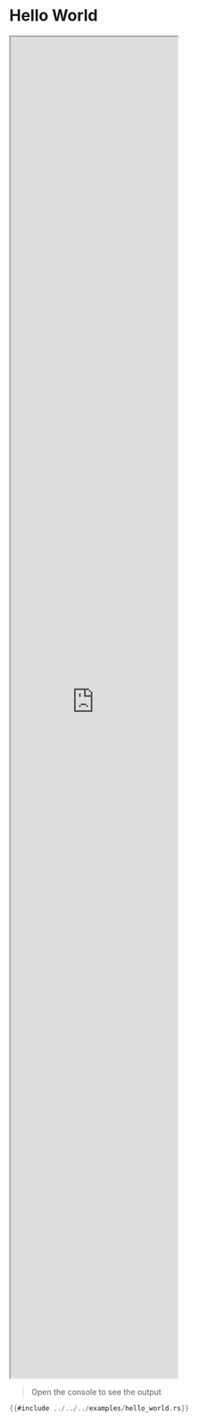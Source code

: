 # Hello World

<iframe style="height:60dvh;" src="https://demo.beetmash.com?example=hello_world"></iframe>


> Open the console to see the output

```rust
{{#include ../../../examples/hello_world.rs}}
```